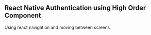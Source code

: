 ## React Native Authentication using High Order Component

Using react navigation and moving between screens